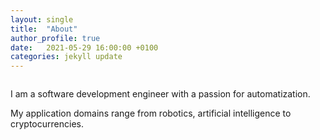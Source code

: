 ```yaml
---
layout: single
title:  "About"
author_profile: true
date:   2021-05-29 16:00:00 +0100
categories: jekyll update
---
```


<figure style="width: 30%" class="align-right">
  <img src="/assets/images/hawaii.jpg" alt="">
</figure>

I am a software development engineer with a passion for automatization. 

My application domains range from robotics, artificial intelligence to cryptocurrencies.
